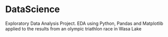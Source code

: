 # DataScience
Exploratory Data Analysis Project. 
EDA using Python, Pandas and Matplotlib applied to the results from an olympic triathlon race in Wasa Lake
